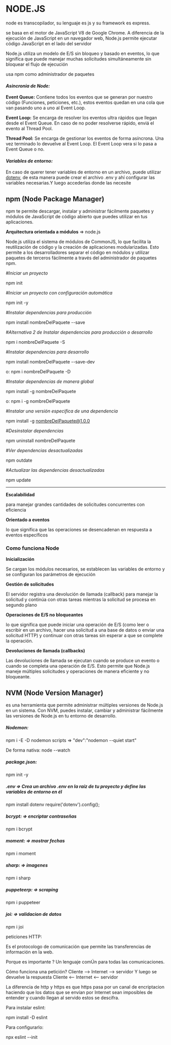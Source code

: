 # NODE.JS

node es transcopilador, su lenguaje es js y su framework es express.

se basa en el motor de JavaScript V8 de Google Chrome. A diferencia de la ejecución de JavaScript en un navegador web, Node.js permite ejecutar código JavaScript en el lado del servidor

Node.js utiliza un modelo de E/S sin bloqueo y basado en eventos, lo que significa que puede manejar muchas solicitudes simultáneamente sin bloquear el flujo de ejecución

usa npm como administrador de paquetes

#### *Asincronia de Node:*

**Event Queue:** Contiene todos los eventos que se generan por nuestro código (Funciones, peticiones, etc.), estos eventos quedan en una cola que van pasando uno a uno al Event Loop.

**Event Loop:** Se encarga de resolver los eventos ultra rápidos que llegan desde el Event Queue. En caso de no poder resolverse rápido, enviá el evento al Thread Pool.

**Thread Pool:** Se encarga de gestionar los eventos de forma asíncrona. Una vez terminado lo devuelve al Event Loop. El Event Loop vera si lo pasa a Event Queue o no.



#### *Variables de entorno:*

En caso de querer tener variables de entorno en un archivo, puede utilizar [dotenv](https://www.npmjs.com/package/dotenv), de esta manera puede crear el archivo .env y ahí configurar las variables necesarias.Y luego accederlas donde las necesite

## npm (Node Package Manager)

npm te permite descargar, instalar y administrar fácilmente paquetes y módulos de JavaScript de código abierto que puedes utilizar en tus aplicaciones.

**Arquitectura orientada a módulos** => node.js

 Node.js utiliza el sistema de módulos de CommonJS, lo que facilita la reutilización de código y la creación de aplicaciones modularizadas. Esto permite a los desarrolladores separar el código en módulos y utilizar paquetes de terceros fácilmente a través del administrador de paquetes npm.

*\#Iniciar un proyecto*

 npm init 

*#Iniciar un proyecto con configuración automática*

 npm init -y

 *#Instalar dependencias para producción*

npm install nombreDelPaquete --save  

*#Alternativa 2 de Instalar dependencias para producción o desarrollo* 

npm i nombreDelPaquete -S  

*#Instalar dependencias para desarrollo*

npm install nombreDelPaquete --save-dev 

o: npm i nombreDelPaquete -D 

*#Instalar dependencias de manera global* 

npm install -g nombreDelPaquete 

o: npm i -g nombreDelPaquete 

*#Instalar una versión especifica de una dependencia* 

npm install -g nombreDelPaquete@1.0.0 

*#Desinstalar dependencias*  

npm uninstall nombreDelPaquete 

*#Ver dependencias desactualizadas* 

npm outdate 

*#Actualizar las dependencias desactualizadas* 

npm update

------

**Escalabilidad**

para manejar grandes cantidades de solicitudes concurrentes con eficiencia

 **Orientado a eventos**

 lo que significa que las operaciones se desencadenan en respuesta a eventos específicos

### Como funciona Node

**Inicialización**

 Se cargan los módulos necesarios, se establecen las variables de entorno y se configuran los parámetros de ejecución

**Gestión de solicitudes**

El servidor registra una devolución de llamada (callback) para manejar la solicitud y continúa con otras tareas mientras la solicitud se procesa en segundo plano

**Operaciones de E/S no bloqueantes**

lo que significa que puede iniciar una operación de E/S (como leer o escribir en un archivo, hacer una solicitud a una base de datos o enviar una solicitud HTTP) y continuar con otras tareas sin esperar a que se complete la operación.

**Devoluciones de llamada (callbacks)**

 Las devoluciones de llamada se ejecutan cuando se produce un evento o cuando se completa una operación de E/S. Esto permite que Node.js maneje múltiples solicitudes y operaciones de manera eficiente y no bloqueante.

## NVM (Node Version Manager)

 es una herramienta que permite administrar múltiples versiones de Node.js en un sistema. Con NVM, puedes instalar, cambiar y administrar fácilmente las versiones de Node.js en tu entorno de desarrollo.

##### **Nodemon:**

npm i -E -D nodemon
scripts => "dev":"nodemon --quiet start"

De forma nativa: 
node --watch
#####  **package.json:**

npm init -y

#####  **.env** => Crea un archivo .env en la raíz de tu proyecto y define las variables de entorno en él

npm install dotenv
require('dotenv').config();

#####  **bcrypt:** => encriptar contraseñas

npm i bcrypt

#####  **moment:** => mostrar fechas

npm i moment

#####  **sharp:** => imagenes

npm i sharp

#####  **puppeteerp:** => scraping

npm i puppeteer

#####  **joi:** => validacion de datos

npm i joi

peticiones HTTP:

Es el protocologo de comunicación
que permite las transferencias de información en la web.

Porque es importante ?
Un lenguaje comÚn para todas las comunicaciones.

Cómo funciona una petición?
Cliente —> Internet --> servidor Y luego se devuelve la respuesta
Cliente <— Internet <— servidor

La diferencia de http y https es que https pasa por un canal de encriptacion haciendo que los datos que se envían por Internet sean imposibles de entender y cuando llegan al servido estos se descifra.


Para instalar eslint:

npm install -D eslint

Para configurarlo:

npx eslint --init